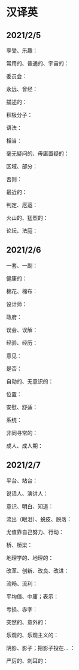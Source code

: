 # 汉译英

## 2021/2/5

享受、乐趣：

常用的、普通的、宇宙的：

委员会：

永远、曾经：

描述的：

积极分子：

语法：

相当：

毫无疑问的、毋庸置疑的：

区域、部分：

否则：

最近的：

判定、厄运：

火山的、猛烈的：

论坛、法庭：

## 2021/2/6

一套、一副：

健康的：

棉花、棉布：

设计师：

政府：

误会、误解：

经验、经历：

意见：

是否：

自动的、无意识的：

位置：

安慰、舒适：

系统：

非同寻常的：

成人、成人期：

## 2021/2/7

平台、站台：

说话人、演讲人：

意识、明白、知道：

流出（眼泪）、蜕皮、脱落：

尤值靠自己努力、行动：

桥、桥梁：

地理学的、地理的：

改革、创新、改良、改进：

流畅、流利：

平均值、中庸；表示：

亏损、赤字：

突然的、意外的：

乐观的、乐观主义的：

阴影、影子；把影子投在... ：

严厉的、刺耳的：

